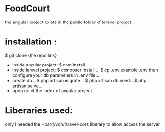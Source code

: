 # FoodCourt
the angular project exists in the public folder of laravel project.

installation :
==============
$ git clone {the repo link}
+ inside angular project:
$ npm install...
+ inside laravel project: 
$ composer install ...
$ cp .env.example .env then configure your db parameters in .env file...
+ create db...
$ php artisan migrate...
$ php artisan db:seed...
$ php artisan serve...
+ open url of the index of angular project ...

Liberaries used:
================
only I needed the +barryvdh/laravel-cors liberary to allow access the server 

